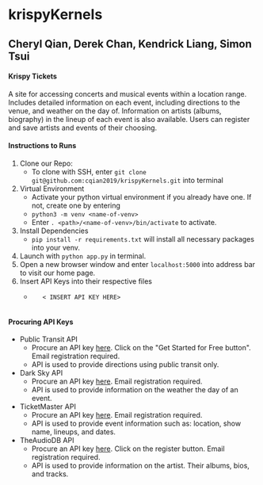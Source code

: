 # krispyKernels
## Cheryl Qian, Derek Chan, Kendrick Liang, Simon Tsui

#### Krispy Tickets
A site for accessing concerts and musical events within a location range. Includes detailed information on each event, including directions to the venue, and weather on the day of. Information on artists (albums, biography) in the lineup of each event is also available. Users can register and save artists and events of their choosing.

#### Instructions to Runs
1. Clone our Repo:
    - To clone with SSH, enter ` git clone git@github.com:cqian2019/krispyKernels.git ` into terminal
2. Virtual Environment
    - Activate your python virtual environment if you already have one. If not, create one by entering
    - ` python3 -m venv <name-of-venv> `  
    - Enter ` . <path>/<name-of-venv>/bin/activate `  to activate.
3. Install Dependencies
    - ` pip install -r requirements.txt ` will install all necessary packages into your venv.
4. Launch with ` python app.py ` in terminal.
5. Open a new browser window and enter ` localhost:5000 ` into address bar to visit our home page.
6. Insert API Keys into their respective files
    - ```Insert API key for <INSERT API NAME HERE> in line below:
         < INSERT API KEY HERE>
    ```

#### Procuring API Keys
- Public Transit API
    - Procure an API key [here](https://developer.here.com/documentation/transit/topics/quick-start-routing.html). Click on the "Get Started for Free button". Email registration required.
    - API is used to provide directions using public transit only.
- Dark Sky API
    - Procure an API key [here](https://darksky.net/dev). Email registration required.
    - API is used to provide information on the weather the day of an event.
- TicketMaster API
    - Procure an API key [here](https://developer-acct.ticketmaster.com/user/register). Email registration required.
    - API is used to provide event information such as: location, show name, lineups, and dates.
- TheAudioDB API
    - Procure an API key [here](https://www.theaudiodb.com/api_guide.php). Click on the register button. Email registration required.
    - API is used to provide information on the artist. Their albums, bios, and tracks.
